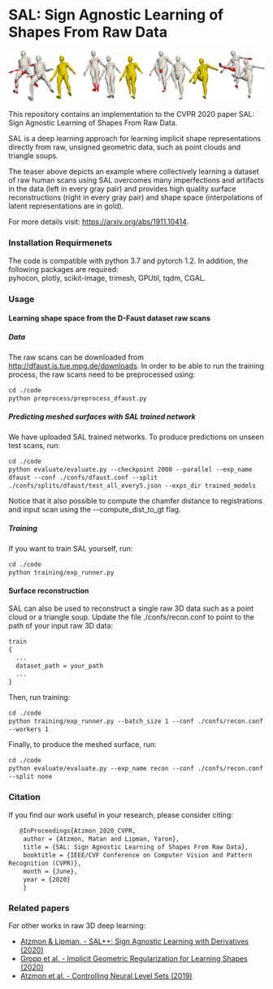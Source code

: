 # SAL: Sign Agnostic Learning of Shapes From Raw Data
<p align="center">
  <img src="teaser2.png"/>
</p>

This repository contains an implementation to the CVPR 2020 paper SAL: Sign Agnostic Learning of Shapes From Raw Data.

SAL is a deep learning approach for learning implicit shape representations directly from raw, unsigned geometric data, such as point clouds and triangle soups.

The teaser above depicts an example where collectively learning a dataset of raw human scans using SAL overcomes many imperfections and artifacts in the data (left in every gray pair) and provides high quality surface reconstructions (right in every gray pair) and shape space (interpolations of latent representations are in gold).

For more details visit: https://arxiv.org/abs/1911.10414.

### Installation Requirmenets
The code is compatible with python 3.7 and pytorch 1.2. In addition, the following packages are required:  
pyhocon, plotly, scikit-image, trimesh, GPUtil, tqdm, CGAL.

### Usage
#### Learning shape space from the D-Faust dataset raw scans

##### Data
The raw scans can be downloaded from http://dfaust.is.tue.mpg.de/downloads.
In order to be able to run the training process, the raw scans need to be preprocessed using:

```
cd ./code
python preprocess/preprocess_dfaust.py 
```

##### Predicting meshed surfaces with SAL trained network
We have uploaded SAL trained networks. To produce predictions on unseen test scans, run:
```
cd ./code
python evaluate/evaluate.py --checkpoint 2000 --parallel --exp_name dfaust --conf ./confs/dfaust.conf --split ./confs/splits/dfaust/test_all_every5.json --exps_dir trained_models
```

Notice that it also possible to compute the chamfer distance to registrations and input scan using the --compute_dist_to_gt flag.

##### Training
If you want to train SAL yourself, run:
```
cd ./code
python training/exp_runner.py
```

#### Surface reconstruction
SAL can also be used to reconstruct a single raw 3D data such as a point cloud or a triangle soup. Update the file ./confs/recon.conf to point to the path of your input raw 3D data:
```
train
{
  ...
  dataset_path = your_path
  ...
}
```
Then, run training:
```
cd ./code
python training/exp_runner.py --batch_size 1 --conf ./confs/recon.conf --workers 1 
```
Finally, to produce the meshed surface, run:
```
cd ./code
python evaluate/evaluate.py --exp_name recon --conf ./confs/recon.conf --split none
```

### Citation
If you find our work useful in your research, please consider citing:

       @InProceedings{Atzmon_2020_CVPR,
		author = {Atzmon, Matan and Lipman, Yaron},
		title = {SAL: Sign Agnostic Learning of Shapes From Raw Data},
		booktitle = {IEEE/CVF Conference on Computer Vision and Pattern Recognition (CVPR)},
		month = {June},
		year = {2020}
		}
		
### Related papers
For other works in raw 3D deep learning:
* [Atzmon & Lipman. - SAL++: Sign Agnostic Learning with Derivatives (2020)](https://arxiv.org/abs/2006.05400)
* [Gropp et al. - Implicit Geometric Regularization for Learning Shapes (2020)](https://arxiv.org/abs/2002.10099)
* [Atzmon et al. - Controlling Neural Level Sets (2019)](https://arxiv.org/abs/1905.11911)
	
